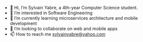 - 👋 Hi, I’m Sylvain Yabre, a 4th-year Computer Science student.
- 👀 I’m interested in Software Engineering
- 🌱 I’m currently learning microservices architecture and mobile development
- 💞️ I’m looking to collaborate on web and mobile apps
- 📫 How to reach me sylvainyabre@yahoo.com

<!---
Sylvainyabre/Sylvainyabre is a ✨ special ✨ repository because its `README.md` (this file) appears on your GitHub profile.
You can click the Preview link to take a look at your changes.
--->
